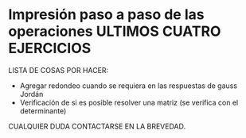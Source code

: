 # Impresión paso a paso de las operaciones ULTIMOS CUATRO EJERCICIOS

LISTA DE COSAS POR HACER:

* Agregar redondeo cuando se requiera en las respuestas de gauss Jordán
* Verificación de si es posible resolver una matriz (se verifica con el determinante)



CUALQUIER DUDA CONTACTARSE EN LA BREVEDAD.




